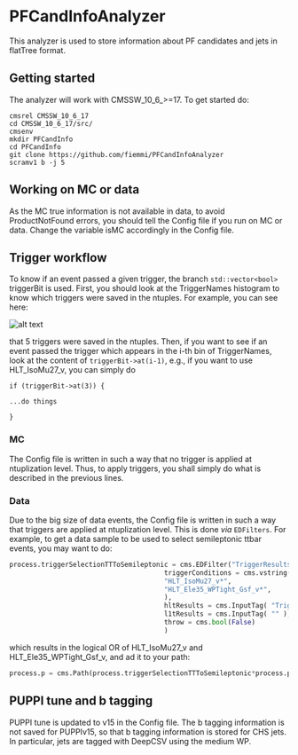 # PFCandInfoAnalyzer
This analyzer is used to store information about PF candidates and jets in flatTree format.

## Getting started
The analyzer will work with CMSSW_10_6_>=17. To get started do:

```shell
cmsrel CMSSW_10_6_17
cd CMSSW_10_6_17/src/
cmsenv
mkdir PFCandInfo
cd PFCandInfo
git clone https://github.com/fiemmi/PFCandInfoAnalyzer
scramv1 b -j 5
```
## Working on MC or data
As the MC true information is not available in data, to avoid ProductNotFound errors, you should tell the Config file if you run on MC or data. Change the variable isMC accordingly in the Config file.

## Trigger workflow
To know if an event passed a given trigger, the branch ```std::vector<bool>``` triggerBit is used. First, you should look at the TriggerNames histogram to know which triggers were saved in the ntuples. For example, you can see here:

![alt text](http://fiemmi.web.cern.ch/fiemmi/JetMET/TriggerNames.png)

that 5 triggers were saved in the ntuples. Then, if you want to see if an event passed the trigger which appears in the i-th bin of TriggerNames, look at the content of ```triggerBit->at(i-1)```, e.g., if you want to use HLT_IsoMu27_v, you can simply do 

```
if (triggerBit->at(3)) {

...do things

}
```
### MC
The Config file is written in such a way that no trigger is applied at ntuplization level. Thus, to apply triggers, you shall simply do what is described in the previous lines.
### Data
Due to the big size of data events, the Config file is written in such a way that triggers are applied at ntuplization level. This is done _via_ ```EDFilters```. For example, to get a data sample to be used to select semileptonic ttbar events, you may want to do:

```python
process.triggerSelectionTTToSemileptonic = cms.EDFilter("TriggerResultsFilter",
                                       triggerConditions = cms.vstring(
                                       "HLT_IsoMu27_v*",
                                       "HLT_Ele35_WPTight_Gsf_v*",
                                       ),
                                       hltResults = cms.InputTag( "TriggerResults", "", "HLT" ),
                                       l1tResults = cms.InputTag( "" ),
                                       throw = cms.bool(False)
                                       )
```
which results in the logical OR of HLT_IsoMu27_v and HLT_Ele35_WPTight_Gsf_v, and ad it to your path:

```python
process.p = cms.Path(process.triggerSelectionTTToSemileptonic*process.puppiSequence*process.GetPFInfo)
```

## PUPPI tune and b tagging
PUPPI tune is updated to v15 in the Config file. The b tagging information is not saved for PUPPIv15, so that b tagging information is stored for CHS jets. In particular, jets are tagged with DeepCSV using the medium WP.
